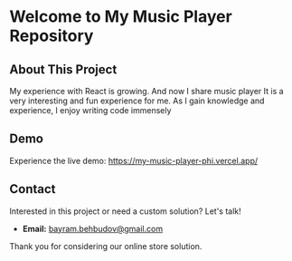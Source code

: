 # Welcome to My Music Player Repository

## About This Project
My experience with React is growing. And now I share music player
It is a very interesting and fun experience for me.
As I gain knowledge and experience, I enjoy writing code immensely


## Demo
Experience the live demo: https://my-music-player-phi.vercel.app/

## Contact
Interested in this project or need a custom solution? Let's talk!
- **Email:** bayram.behbudov@gmail.com


Thank you for considering our online store solution. 
